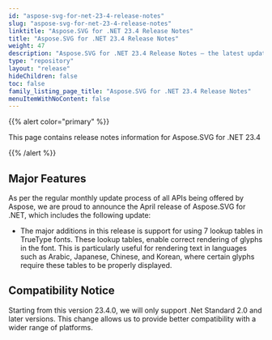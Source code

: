 ```yaml
---
id: "aspose-svg-for-net-23-4-release-notes"
slug: "aspose-svg-for-net-23-4-release-notes"
linktitle: "Aspose.SVG for .NET 23.4 Release Notes"
title: "Aspose.SVG for .NET 23.4 Release Notes"
weight: 47
description: "Aspose.SVG for .NET 23.4 Release Notes – the latest updates and fixes."
type: "repository"
layout: "release"
hideChildren: false
toc: false
family_listing_page_title: "Aspose.SVG for .NET 23.4 Release Notes"
menuItemWithNoContent: false
---
```

{{% alert color="primary" %}}

This page contains release notes information for Aspose.SVG for .NET 23.4

{{% /alert %}}

## **Major Features**

As per the regular monthly update process of all APIs being offered by Aspose, we are proud to announce the April release of Aspose.SVG for .NET, which includes the following update:

* The major additions in this release is support for using 7 lookup tables in TrueType fonts. These lookup tables, enable correct rendering of glyphs in the font. This is particularly useful for rendering text in languages such as Arabic, Japanese, Chinese, and Korean, where certain glyphs require these tables to be properly displayed.


## **Compatibility Notice**

Starting from this version 23.4.0, we will only support .Net Standard 2.0 and later versions. This change allows us to provide better compatibility with a wider range of platforms.



